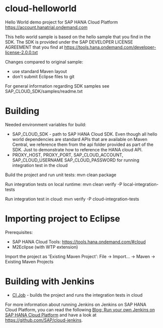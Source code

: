 cloud-helloworld
================

Hello World demo project for SAP HANA Cloud Platform https://account.hanatrial.ondemand.com

This hello world sample is based on the hello sample that you find in the SDK. The SDK is 
provided under the SAP DEVELOPER LICENSE AGREEMENT that you find at 
https://tools.hana.ondemand.com/developer-license-2.0.0.txt

Changes compared to original sample:
- use standard Maven layout
- don't submit Eclipse files to git

For general information regarding SDK samples see SAP_CLOUD_SDK/samples/readme.txt

# Building 

Needed environment variables for build:
- SAP_CLOUD_SDK - path to SAP HANA Cloud SDK. Even though all hello world dependencies are
  standard APIs that are available on Maven Central, we reference them from the api folder
  provided as part of the SDK. Just to demonstrate how to reference the HANA cloud API.
- PROXY_HOST, PROXY_PORT, SAP_CLOUD_ACCOUNT, SAP_CLOUD_USERNAME SAP_CLOUD_PASSWORD for 
  running integration test in the cloud

Build the project and run unit tests:
mvn clean package

Run integration tests on local runtime:
mvn clean verify -P local-integration-tests

Run integration test in cloud:
mvn verify -P cloud-integration-tests

# Importing project to Eclipse

Prerequisites:
- SAP HANA Cloud Tools: https://tools.hana.ondemand.com/#cloud
- M2Eclipse (with WTP extension)

Import the project as 'Existing Maven Project': File -> Import... -> Maven -> Existing Maven Projects

# Building with Jenkins

- [CI Job](https://jenkinsp1940131088trial.hanatrial.ondemand.com/job/cloud-hello-world/) - builds the project and runs the integration tests in cloud

For more information about running Jenkins on Jenkins on SAP HANA Cloud Platform, you can read the following [Blog: Run your own Jenkins on SAP HANA Cloud Platform](http://scn.sap.com/community/developer-center/cloud-platform/blog/2013/10/11/run-your-own-jenkins-on-sap-hana-cloud-platform) and have a look at 
https://github.com/SAP/cloud-jenkins.

